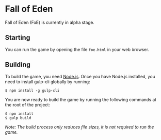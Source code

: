 # Fall of Eden
Fall of Eden (FoE) is currently in alpha stage.

## Starting
You can run the game by opening the file `foe.html` in your web browser.

## Building
To build the game, you need [Node.js](https://nodejs.org). Once you have Node.js installed, you need to install gulp-cli globally by running:

	$ npm install -g gulp-cli

You are now ready to build the game by running the following commands at the root of the project:

	$ npm install
	$ gulp build

_Note: The build process only reduces file sizes, it is not required to run the game._
